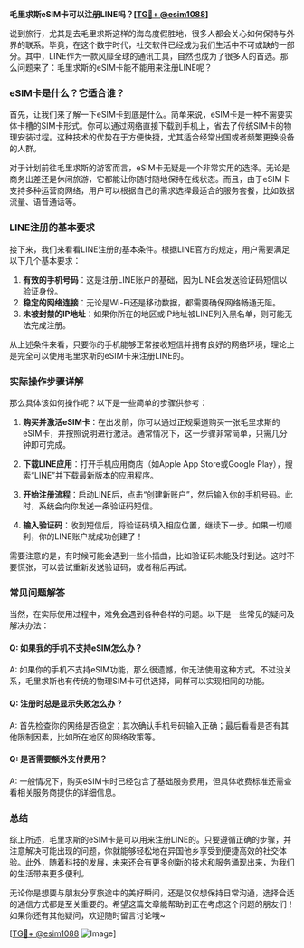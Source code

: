 **毛里求斯eSIM卡可以注册LINE吗？[[TG💪+ @esim1088](https://t.me/s/esim1088)]**

说到旅行，尤其是去毛里求斯这样的海岛度假胜地，很多人都会关心如何保持与外界的联系。毕竟，在这个数字时代，社交软件已经成为我们生活中不可或缺的一部分。其中，LINE作为一款风靡全球的通讯工具，自然也成为了很多人的首选。那么问题来了：毛里求斯的eSIM卡能不能用来注册LINE呢？

### eSIM卡是什么？它适合谁？

首先，让我们来了解一下eSIM卡到底是什么。简单来说，eSIM卡是一种不需要实体卡槽的SIM卡形式。你可以通过网络直接下载到手机上，省去了传统SIM卡的物理安装过程。这种技术的优势在于方便快捷，尤其适合经常出国或者频繁更换设备的人群。

对于计划前往毛里求斯的游客而言，eSIM卡无疑是一个非常实用的选择。无论是商务出差还是休闲旅游，它都能让你随时随地保持在线状态。而且，由于eSIM卡支持多种运营商网络，用户可以根据自己的需求选择最适合的服务套餐，比如数据流量、语音通话等。

### LINE注册的基本要求

接下来，我们来看看LINE注册的基本条件。根据LINE官方的规定，用户需要满足以下几个基本要求：

1. **有效的手机号码**：这是注册LINE账户的基础，因为LINE会发送验证码短信以验证身份。
2. **稳定的网络连接**：无论是Wi-Fi还是移动数据，都需要确保网络畅通无阻。
3. **未被封禁的IP地址**：如果你所在的地区或IP地址被LINE列入黑名单，则可能无法完成注册。

从上述条件来看，只要你的手机能够正常接收短信并拥有良好的网络环境，理论上是完全可以使用毛里求斯的eSIM卡来注册LINE的。

### 实际操作步骤详解

那么具体该如何操作呢？以下是一些简单的步骤供参考：

1. **购买并激活eSIM卡**：在出发前，你可以通过正规渠道购买一张毛里求斯的eSIM卡，并按照说明进行激活。通常情况下，这一步骤非常简单，只需几分钟即可完成。
   
2. **下载LINE应用**：打开手机应用商店（如Apple App Store或Google Play），搜索“LINE”并下载最新版本的应用程序。

3. **开始注册流程**：启动LINE后，点击“创建新账户”，然后输入你的手机号码。此时，系统会向你发送一条验证码短信。

4. **输入验证码**：收到短信后，将验证码填入相应位置，继续下一步。如果一切顺利，你的LINE账户就成功创建了！

需要注意的是，有时候可能会遇到一些小插曲，比如验证码未能及时到达。这时不要慌张，可以尝试重新发送验证码，或者稍后再试。

### 常见问题解答

当然，在实际使用过程中，难免会遇到各种各样的问题。以下是一些常见的疑问及解决办法：

#### Q: 如果我的手机不支持eSIM怎么办？
A: 如果你的手机不支持eSIM功能，那么很遗憾，你无法使用这种方式。不过没关系，毛里求斯也有传统的物理SIM卡可供选择，同样可以实现相同的功能。

#### Q: 注册时总是显示失败怎么办？
A: 首先检查你的网络是否稳定；其次确认手机号码输入正确；最后看看是否有其他限制因素，比如所在地区的网络政策等。

#### Q: 是否需要额外支付费用？
A: 一般情况下，购买eSIM卡时已经包含了基础服务费用，但具体收费标准还需查看相关服务商提供的详细信息。

### 总结

综上所述，毛里求斯的eSIM卡是可以用来注册LINE的。只要遵循正确的步骤，并注意解决可能出现的问题，你就能够轻松地在异国他乡享受到便捷高效的社交体验。此外，随着科技的发展，未来还会有更多创新的技术和服务涌现出来，为我们的生活带来更多便利。

无论你是想要与朋友分享旅途中的美好瞬间，还是仅仅想保持日常沟通，选择合适的通信方式都是至关重要的。希望这篇文章能帮助到正在考虑这个问题的朋友们！如果你还有其他疑问，欢迎随时留言讨论哦~

[[TG💪+ @esim1088](https://t.me/s/esim1088) ![Image](https://i.postimg.cc/4NQfJmqS/Snipaste-2025-05-13-00-14-12.png)]